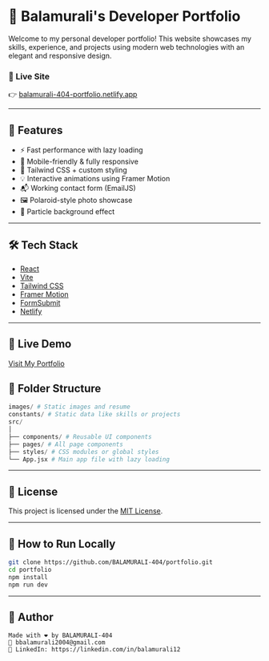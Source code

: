 # 🚀 Balamurali's Developer Portfolio

Welcome to my personal developer portfolio! This website showcases my skills, experience, and projects using modern web technologies with an elegant and responsive design.

### 🔗 Live Site
👉 [balamurali-404-portfolio.netlify.app](https://balamurali-404-portfolio.netlify.app)

---

## 📌 Features
- ⚡ Fast performance with lazy loading
- 📱 Mobile-friendly & fully responsive
- 🎨 Tailwind CSS + custom styling
- 💡 Interactive animations using Framer Motion
- 📬 Working contact form (EmailJS)
- 🖼️ Polaroid-style photo showcase
- 🌌 Particle background effect

---

## 🛠️ Tech Stack
- [React](https://reactjs.org/)
- [Vite](https://vitejs.dev/)
- [Tailwind CSS](https://tailwindcss.com/)
- [Framer Motion](https://www.framer.com/motion/)
- [FormSubmit](https://formsubmit.co/)
- [Netlify](https://www.netlify.com/)

---


## 🔗 Live Demo
[Visit My Portfolio](https://balamurali-404-portfolio.netlify.app)

## 📁 Folder Structure

``` python
images/ # Static images and resume
constants/ # Static data like skills or projects
src/
│
├── components/ # Reusable UI components
├── pages/ # All page components
├── styles/ # CSS modules or global styles
└── App.jsx # Main app file with lazy loading 
```

---

## 🧾 License

This project is licensed under the [MIT License](LICENSE).


---

## 📢 How to Run Locally
```bash
git clone https://github.com/BALAMURALI-404/portfolio.git
cd portfolio
npm install
npm run dev 
```
---

## 🙌 Author
``` 
Made with ❤️ by BALAMURALI-404
📧 bbalamurali2004@gmail.com
💼 LinkedIn: https://linkedin.com/in/balamurali12